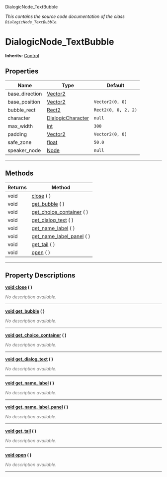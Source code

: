 
<div class="header-banner purple">
<div class="header-label purple">DialogicNode_TextBubble</div>
</div>

*This contains the source code documentation of the class `DialogicNode_TextBubble`.*
        
# DialogicNode_TextBubble
**Inherits:** [Control](https://docs.godotengine.org/en/latest/classes/class_control.html#class-control)


## Properties
Name | Type | Default 
--- | --- | --- 
base_direction | [Vector2](https://docs.godotengine.org/en/latest/classes/class_vector2.html#class-vector2) |   
base_position | [Vector2](https://docs.godotengine.org/en/latest/classes/class_vector2.html#class-vector2) |  `Vector2(0, 0)` 
bubble_rect | [Rect2](https://docs.godotengine.org/en/latest/classes/class_rect2.html#class-rect2) |  `Rect2(0, 0, 2, 2)` 
character | [DialogicCharacter](class_dialogiccharacter.md) |  `null` 
max_width | [int](https://docs.godotengine.org/en/latest/classes/class_int.html#class-int) |  `300` 
padding | [Vector2](https://docs.godotengine.org/en/latest/classes/class_vector2.html#class-vector2) |  `Vector2(0, 0)` 
safe_zone | [float](https://docs.godotengine.org/en/latest/classes/class_float.html#class-float) |  `50.0` 
speaker_node | [Node](https://docs.godotengine.org/en/latest/classes/class_node.html#class-node) |  `null` 
--- 

## Methods
Returns | Method 
--- | --- 
<span class="hljs-attribute">void</span> | [<span class="hljs-title">close</span>](#property-close) ( ) 
<span class="hljs-attribute">void</span> | [<span class="hljs-title">get_bubble</span>](#property-get_bubble) ( ) 
<span class="hljs-attribute">void</span> | [<span class="hljs-title">get_choice_container</span>](#property-get_choice_container) ( ) 
<span class="hljs-attribute">void</span> | [<span class="hljs-title">get_dialog_text</span>](#property-get_dialog_text) ( ) 
<span class="hljs-attribute">void</span> | [<span class="hljs-title">get_name_label</span>](#property-get_name_label) ( ) 
<span class="hljs-attribute">void</span> | [<span class="hljs-title">get_name_label_panel</span>](#property-get_name_label_panel) ( ) 
<span class="hljs-attribute">void</span> | [<span class="hljs-title">get_tail</span>](#property-get_tail) ( ) 
<span class="hljs-attribute">void</span> | [<span class="hljs-title">open</span>](#property-open) ( ) 
--- 
## Property Descriptions



<a class="header" id="property-close" href="#property-close">**<span class="hljs-attribute">void</span> [<span class="hljs-title">close</span>](#property-close) ( )** </a>



 <span style = "color: gray">*No description available.*</span> 

---



<a class="header" id="property-get_bubble" href="#property-get_bubble">**<span class="hljs-attribute">void</span> [<span class="hljs-title">get_bubble</span>](#property-get_bubble) ( )** </a>



 <span style = "color: gray">*No description available.*</span> 

---



<a class="header" id="property-get_choice_container" href="#property-get_choice_container">**<span class="hljs-attribute">void</span> [<span class="hljs-title">get_choice_container</span>](#property-get_choice_container) ( )** </a>



 <span style = "color: gray">*No description available.*</span> 

---



<a class="header" id="property-get_dialog_text" href="#property-get_dialog_text">**<span class="hljs-attribute">void</span> [<span class="hljs-title">get_dialog_text</span>](#property-get_dialog_text) ( )** </a>



 <span style = "color: gray">*No description available.*</span> 

---



<a class="header" id="property-get_name_label" href="#property-get_name_label">**<span class="hljs-attribute">void</span> [<span class="hljs-title">get_name_label</span>](#property-get_name_label) ( )** </a>



 <span style = "color: gray">*No description available.*</span> 

---



<a class="header" id="property-get_name_label_panel" href="#property-get_name_label_panel">**<span class="hljs-attribute">void</span> [<span class="hljs-title">get_name_label_panel</span>](#property-get_name_label_panel) ( )** </a>



 <span style = "color: gray">*No description available.*</span> 

---



<a class="header" id="property-get_tail" href="#property-get_tail">**<span class="hljs-attribute">void</span> [<span class="hljs-title">get_tail</span>](#property-get_tail) ( )** </a>



 <span style = "color: gray">*No description available.*</span> 

---



<a class="header" id="property-open" href="#property-open">**<span class="hljs-attribute">void</span> [<span class="hljs-title">open</span>](#property-open) ( )** </a>



 <span style = "color: gray">*No description available.*</span> 

---

